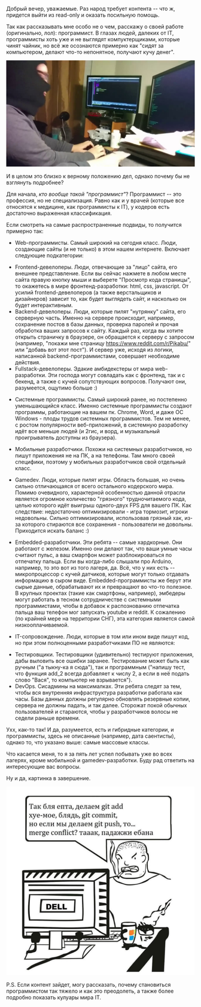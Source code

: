 Добрый вечер, уважаемые. Раз народ требует контента -- что ж, придется выйти из read-only и оказать посильную помощь.

Так как рассказывать мне особо не о чем, расскажу о своей работе (оригинально, лол): программист.
В глазах людей, далеких от IT, программисты хоть уже и не выглядят компуктерщиками, которые чинят чайник, но всё же осознаются примерно как "сидят за компьютером, делают что-то непонятное, получают кучу денег".

![hackerman](https://github.com/popzxc/articles/blob/master/reddit/coder_identity/01_programmer.jpg)

И в целом это близко к верному положению дел, однако почему бы не взглянуть подробнее?

Для начала, _кто вообще такой "программист"_?
Программист -- это профессия, но не специализация. Равно как и у врачей (которые все относятся к медицине, как программисты к IT), у кодеров есть достаточно выраженная классификация.

Если смотреть на самые распространенные подвиды, то получится примерно так:

* Web-программисты. Самый широкий на сегодня класс. Люди, создающие сайты (и не только) в этом нашем интернете. Включает следующие подкатегории:
 - Frontend-девелоперы. Люди, отвечающие за "лицо" сайта, его внешнее представление. Если вы сейчас нажмете в любом месте сайта правую кнопку мыши и выберете "Просмотр кода страницы", то окажетесь в мире фронтенд-разработки: html, css, javascript. От усилий frontend-девелоперов (а также верстальщиков и дизайнеров) зависит то, как будет выглядеть сайт, и насколько он будет интерактивным.
 - Backend-девелоперы. Люди, которые пилят "нутрянку" сайта, его серверную часть. Именно на сервере происходит, например, сохранение постов в базы данных, проверка паролей и прочая обработка ваших запросов к сайту. Каждый раз, когда вы хотите открыть страничку в браузере, он обращается к серверу с запросом (например, "покажи мне страницу https://www.reddit.com/r/Pikabu/" или "добавь вот этот пост"). И сервер уже, исходя из логики, написанной backend-программистами, совершает необходиме действия.
 - Fullstack-девелоперы. Эдакие амбидекстеры от мира web-разработки. Эти господа могут совладать как с фронтенд, так и с бекенд, а также с кучей сопутствующих вопросов. Получают они, разумеется, ощутимо больше :)

* Системные программисты. Самый широкий ранее, но постепенно уменьшающийся класс. Именно системные программисты создают программы, работающие на вашем пк. Chrome, Word, и даже ОС Windows - плоды трудов системных программистов. Тем не менее, с ростом популярности веб-приложений, в системную разработку идёт все меньше людей (и 2гис, и ворд, и музыкальный проигрыватель доступны из браузера).

* Мобильные разработчики. Похожи на системных разработчиков, но пишут приложения не на ПК, а на телефоны. Там много своей специфики, поэтому у мобильных разработчиков свой отдельный класс.

* Gamedev. Люди, которые пилят игры. Область большая, но очень сильно отличающаяся от всего остального кодерского мира. Помимо очевидного, характерной особенностью данной отрасли является огромное количество "грязного" трудночитаемого кода, целью которого идёт выигрыш одного-двух FPS для вашего ПК. Как следствие: недостаточно оптимизировали - игра тормозит, игроки недовольны. Сильно оптимизировали, использовав грязный хак, из-за которого стираются все сохранения - пользователи не довольны. Приходится искать баланс :) 

* Embedded-разработчики. Эти ребята -- самые хардкорные. Они работают с железом. Именно они делают так, что ваши умные часы считают пульс, а ваш смартфон может разблокироваться по отпечатку пальца. Если вы когда-либо слышали про Arduino, например, то это вот из того лагеря, да. Всё, что у них есть -- микропроцессор с кучей датчиков, которые могут только отдавать информацию в сыром виде. Embedded-программисты же берут эти сырые данные, обрабатывают их и превращают во что-то полезное. В крупных проектах (такие как смартфоны, например), эмбедеры могут работать в тесном сотрудничестве с системными программистами, чтобы в добавок к распознованию отпечатка пальца ваш телефон мог запускать youtube и reddit. К сожалению (по крайней мере на территории СНГ), эта категория является самой низкооплачиваемой.

* IT-сопровождение. Люди, которые в том или ином виде пишут код, но при этом полноценными разработчиками ПО не являются:
 - Тестировщики. Тестировщики (удивительно) тестируют приложения, дабы выловить все ошибки заранее. Тестирование может быть как ручным ("а тыкну-ка я сюда"), так и программным ("напишу тест, что функция add_2 всегда добавляет к числу 2, а если в неё подать слово "Вася", то компьютер не взрывается").
 - DevOps. Сисадмины на максималках. Эти ребята следят за тем, чтобы вся внутренняя инфраструктура разработки работала как часы. Базы данных должны регулярно обновлять резервные копии, сервера не должны падать, и так далее. Сторожат покой обычных пользователей и стараются, чтобы у разработчиков волосы не седели раньше времени.

 Ухх, как-то так! И да, разумеется, есть и гибридные категории, и программисты, здесь не описанные (например, дата саентисты), однако то, что указано выше: самые массовые классы.

 Что касается меня, то я за пять лет успел побывать уже во всех лагерях, кроме мобильной и gamedev-разработки.
 Буду рад ответить на интересующие вас вопросы.

 Ну и да, картинка в завершение.

 ![ough](https://github.com/popzxc/articles/blob/master/reddit/coder_identity/02_end.jpg)

 P.S. Если контент зайдет, могу рассказать, почему становиться программистом так тяжело и как это преодолеть, а также более подробно показать кулуары мира IT.